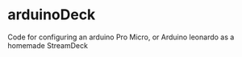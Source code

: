 # arduinoDeck
Code for configuring an arduino Pro Micro, or Arduino leonardo as a homemade StreamDeck
